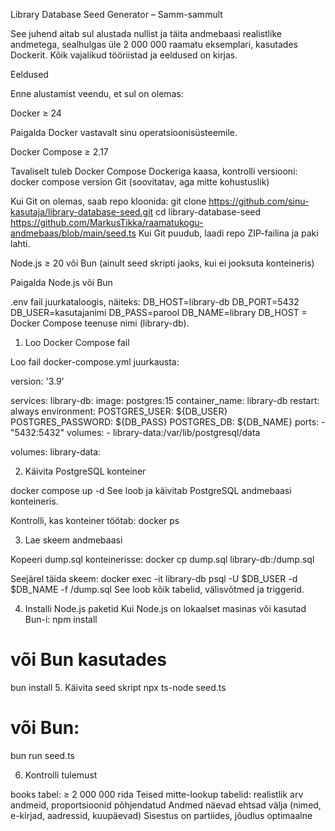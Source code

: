 Library Database Seed Generator – Samm-sammult

See juhend aitab sul alustada nullist ja täita andmebaasi realistlike andmetega, sealhulgas üle 2 000 000 raamatu eksemplari, kasutades Dockerit. Kõik vajalikud tööriistad ja eeldused on kirjas.

Eeldused

Enne alustamist veendu, et sul on olemas:

Docker ≥ 24

Paigalda Docker
 vastavalt sinu operatsioonisüsteemile.

Docker Compose ≥ 2.17

Tavaliselt tuleb Docker Compose Dockeriga kaasa, kontrolli versiooni:
docker compose version
Git (soovitatav, aga mitte kohustuslik)

Kui Git on olemas, saab repo kloonida:
git clone https://github.com/sinu-kasutaja/library-database-seed.git
cd library-database-seed
https://github.com/MarkusTikka/raamatukogu-andmebaas/blob/main/seed.ts
Kui Git puudub, laadi repo ZIP-failina ja paki lahti.

Node.js ≥ 20 või Bun (ainult seed skripti jaoks, kui ei jooksuta konteineris)

Paigalda Node.js
 või Bun

.env fail juurkataloogis, näiteks:
DB_HOST=library-db
DB_PORT=5432
DB_USER=kasutajanimi
DB_PASS=parool
DB_NAME=library
DB_HOST = Docker Compose teenuse nimi (library-db).

1. Loo Docker Compose fail

Loo fail docker-compose.yml juurkausta:

version: '3.9'

services:
  library-db:
    image: postgres:15
    container_name: library-db
    restart: always
    environment:
      POSTGRES_USER: ${DB_USER}
      POSTGRES_PASSWORD: ${DB_PASS}
      POSTGRES_DB: ${DB_NAME}
    ports:
      - "5432:5432"
    volumes:
      - library-data:/var/lib/postgresql/data

volumes:
  library-data:

  2. Käivita PostgreSQL konteiner

   docker compose up -d
   See loob ja käivitab PostgreSQL andmebaasi konteineris.

Kontrolli, kas konteiner töötab:
docker ps

3. Lae skeem andmebaasi

Kopeeri dump.sql konteinerisse:
docker cp dump.sql library-db:/dump.sql

Seejärel täida skeem:
docker exec -it library-db psql -U $DB_USER -d $DB_NAME -f /dump.sql
See loob kõik tabelid, välisvõtmed ja triggerid.

4. Installi Node.js paketid
   Kui Node.js on lokaalset masinas või kasutad Bun-i:
   npm install
# või Bun kasutades
bun install
5. Käivita seed skript
npx ts-node seed.ts
# või Bun:
bun run seed.ts

6. Kontrolli tulemust

books tabel: ≥ 2 000 000 rida
Teised mitte-lookup tabelid: realistlik arv andmeid, proportsioonid põhjendatud
Andmed näevad ehtsad välja (nimed, e-kirjad, aadressid, kuupäevad)
Sisestus on partiides, jõudlus optimaalne







